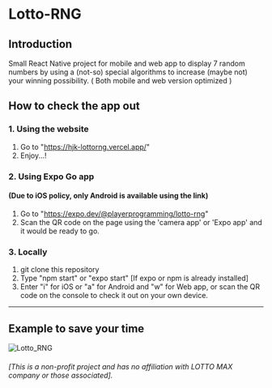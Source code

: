# Lotto-RNG

## Introduction
Small React Native project for mobile and web app to display 7 random numbers by using a (not-so) special algorithms to increase (maybe not) your winning possibility.
( Both mobile and web version optimized )


## How to check the app out

### 1. Using the website
1. Go to "https://hjk-lottorng.vercel.app/"
2. Enjoy...!
### 2. Using Expo Go app
#### (Due to iOS policy, **only Android is available** using the link)
1. Go to "https://expo.dev/@playerprogramming/lotto-rng"
2. Scan the QR code on the page using the 'camera app' or 'Expo app' and it would be ready to go.

### 3. Locally
1. git clone this repository
2. Type "npm start" or "expo start" [If expo or npm is already installed]
3. Enter "i" for iOS or "a" for Android and "w" for Web app, or scan the QR code on the console to check it out on your own device.

  
-----
## Example to save your time

![Lotto_RNG](https://user-images.githubusercontent.com/94532638/161958522-50679f08-2fa1-405b-9a79-45ea2de67ea1.gif)




###### [This is a non-profit project and has no affiliation with LOTTO MAX company or those associated].
